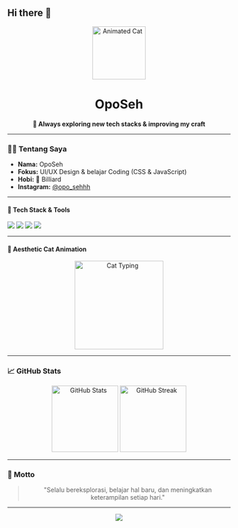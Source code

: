 ## Hi there 👋

<!--
**ooposehh/ooposehh** is a ✨ _special_ ✨ repository because its `README.md` (this file) appears on your GitHub profile.

Here are some ideas to get you started:

- 🔭 I’m currently working on ...
- 🌱 I’m currently learning ...
- 👯 I’m looking to collaborate on ...
- 🤔 I’m looking for help with ...
- 💬 Ask me about ...
- 📫 How to reach me: ...
- 😄 Pronouns: ...
- ⚡ Fun fact: ...
-->
<!-- Profile README by Copilot: Classic 90's Theme - OpoSeh -->
<!-- Hi there 👋 I'm OpoSeh! -->

<div align="center">
  
  <img src="https://raw.githubusercontent.com/rohitguptab/rohitguptab/main/cat-typing.gif" alt="Animated Cat" width="120"/>
  
  <h1>OpoSeh</h1>
  <p>
    <b>🌱 Always exploring new tech stacks & improving my craft</b>
  </p>
</div>

---

### 👨‍💻 Tentang Saya

- **Nama:** OpoSeh  
- **Fokus:** UI/UX Design & belajar Coding (CSS & JavaScript)  
- **Hobi:** 🎱 Billiard  
- **Instagram:** [@opo_sehhh](https://instagram.com/opo_sehhh)  

---

#### 🚀 Tech Stack & Tools  
<img src="https://img.shields.io/badge/CSS3-1572B6?style=for-the-badge&logo=css3&logoColor=white"/>
<img src="https://img.shields.io/badge/JavaScript-F7DF1E?style=for-the-badge&logo=javascript&logoColor=black"/>
<img src="https://img.shields.io/badge/UI/UX-Design-ff69b4?style=for-the-badge"/>
<img src="https://img.shields.io/badge/Always%20Learning-00BFFF?style=for-the-badge"/>

---

#### 🐾 Aesthetic Cat Animation

<div align="center">
  <img src="https://media.giphy.com/media/JIX9t2j0ZTN9S/giphy.gif" alt="Cat Typing" width="200"/>
</div>

---

### 📈 GitHub Stats

<div align="center">
  <img src="https://github-readme-stats.vercel.app/api?username=ooposehh&show_icons=true&theme=tokyonight" alt="GitHub Stats" height="150"/>
  <img src="https://github-readme-streak-stats.herokuapp.com/?user=ooposehh&theme=tokyonight" alt="GitHub Streak" height="150"/>
</div>

---

### 💬 Motto

<div align="center">

> "Selalu bereksplorasi, belajar hal baru, dan meningkatkan keterampilan setiap hari."

</div>

---

<div align="center">
  <a href="https://instagram.com/opo_sehhh">
    <img src="https://img.shields.io/badge/Instagram-Follow-EC4899?style=for-the-badge&logo=instagram&logoColor=white"/>
  </a>
</div>

<!--
Profile README by OpoSeh - Inspired by curiosity & creativity.
-->
